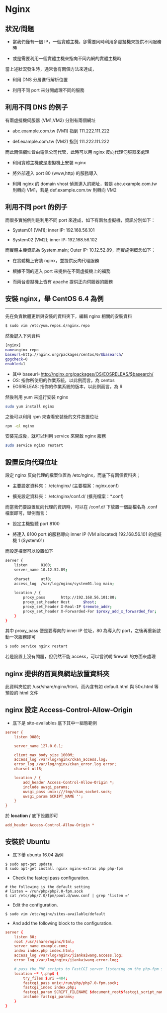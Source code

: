 # Nginx

## 狀況/問題

* 當我們僅有一個 IP，一個實體主機，卻需要同時利用多虛擬機來提供不同服務時

* 或是需要利用一個實體主機來指向不同內網的實體主機時

當上述狀況發生時，通常會有兩個方法來達成，

* 利用 DNS 分層進行解析位置

* 利用不同 port 來分開處理不同的服務

## 利用不同 DNS 的例子

有兩虛擬機伺服器 (VM1,VM2) 分別有兩個網址

* abc.example.com.tw (VM1) 指到 111.222.111.222

* def.example.com.tw (VM2) 指到 111.222.111.222

而此兩個網址皆由電信公司代管，此時可以用 nginx 反向代理伺服器來處理

* 利用實體主機或是虛擬機上安裝 nginx

* 將外部連入 port 80 (www,http) 的服務導入

* 利用 nginx 的 domain vhost 偵測連入的網址，若是 abc.example.com.tw 則轉向 VM1，若是 def.example.com.tw 則轉向 VM2

## 利用不同 port 的例子

而很多實施例則是利用不同 port 來達成，如下有兩台虛擬機，資訊分別如下：

* System01 (VM1); inner IP: 192.168.56.101

* System02 (VM2); inner IP: 192.168.56.102

而實體主機資訊為 System.main; Outer IP: 10.12.52.89，而實施例概念如下；

* 在實體機上安裝 nginx，並提供反向代理服務

* 根據不同的連入 port 來提供在不同虛擬機上的福務

* 而兩台虛擬機上皆有 apache 提供正向伺服器的服務

## 安裝 nginx，舉 CentOS 6.4 為例
---

先在負責軟體更新與安裝的資料夾下，編輯 nginx 相關的安裝資料

```Bash
$ sudo vim /etc/yum.repos.d/nginx.repo
```

然後鍵入下列資料

```Bash
[nginx]
name=nginx repo 
baseurl=http://nginx.org/packages/centos/6/$basearch/
gpgcheck=0
enabled=1
```

* 其中 baseurl=http://nginx.org/packages/OS/EOSRELEAS/$basearch/
* OS: 指你所使用的作業系統，以此例而言，為 centos
* EOSRELEAS: 指你的作業系統的版本，以此例而言，為 6

然後利用 yum 來進行安裝 nginx

```Bash
sudo yum install nginx
```

之後可以利用 rpm 來查看安裝後的文件放置位址

```Bash
rpm -ql nginx
```

安裝完成後，就可以利用 service 來開啟 nginx 服務

```Bash
sudo service nginx restart
```

## 設置反向代理位址

設定 nginx 反向代理的檔案位置為 /etc/nginx，而底下有兩個資料夾；

* 主要設定資料夾： /etc/nginx/ (主要檔案：nginx.conf)

* 擴充設定資料夾： /etc/nginx/conf.d/ (擴充檔案：*.conf)

而當我們要設置反向代理的資訊時，可以在 /conf.d/ 下放置一個副檔名為 .conf 檔案即可，舉例而言：

* 設定主機監聽 port 8100

* 將連入 8100 port 的服務導向 inner IP (VM allocated) 192.168.56.101 的虛擬機 1 (System01)

而設定檔案可以設置如下

```Bash
server {
	listen		8100;
	server_name	10.12.52.89;
	
	charset		utf8;
	access_log	/var/log/nginx/system01.log	main;
	
	location / {
        proxy_pass       http://192.168.56.101:80;
        proxy_set_header Host      $host;
        proxy_set_header X-Real-IP $remote_addr;
        proxy_set_header X-Forwarded-For $proxy_add_x_forwarded_for;
    }
}
```

其中 proxy_pass 便是要導向的 inner IP 位址，80 為導入的 port，之後再重新啟動一次服務即可

```Bash
$ sudo service nginx restart
```

若是設置上沒有問題，但仍然不能 access，可以嘗試朝 firewall 的方面來處理

## nginx 提供的首頁與網站放置資料夾

此資料夾位於 /usr/share/nginx/html，而內含有如 default.html 與 50x.html 等預設的 html 文件

## nginx 設定 Access-Control-Allow-Origin

* 底下是 site-availables 底下其中一組態範例

```ini
server {
    listen 9080;

    server_name 127.0.0.1;

    client_max_body_size 1000M;
    access_log /var/log/nginx/ckan_access.log;
    error_log /var/log/nginx/ckan_error.log error;
    charset utf8;

    location / {
        add_header Access-Control-Allow-Origin *;
        include uwsgi_params;
        uwsgi_pass unix:///tmp/ckan_socket.sock;
        uwsgi_param SCRIPT_NAME '';
    }
}
```

於 **location /** 底下設置即可

```ini
add_header Access-Control-Allow-Origin *
```

## 安裝於 Ubuntu

* 底下舉 ubuntu 16.04 為例

```shell
$ sudo apt-get update
$ sudo apt-get install nginx nginx-extras php php-fpm
```

* Check the fastcgi pass configuration.

```shell
# the following is the default setting
# listen = /run/php/php7.0-fpm.sock
$ cat /etc/php/7.0/fpm/pool.d/www.conf | grep 'listen ='
```

* Edit the configuration.

```shell
$ sudo vim /etc/nginx/sites-available/default
```

* And add the following block to the configuration.

```conf
server {
    listen 80;
    root /usr/share/nginx/html;
    server_name example.com;
    index index.php index.html;
    access_log /var/log/nginx/jiankaiwang.access.log;
    error_log /var/log/nginx/jiankaiwang.error.log;

    # pass the PHP scripts to FastCGI server listening on the php-fpm socket
    location ~* \.php$ {
        try_files $uri =404;
        fastcgi_pass unix:/run/php/php7.0-fpm.sock;
        fastcgi_index index.php;
        fastcgi_param SCRIPT_FILENAME $document_root$fastcgi_script_name;
        include fastcgi_params;
    }
}
```







